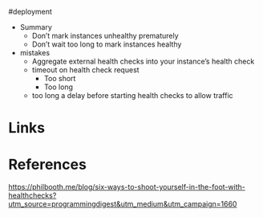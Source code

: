 #deployment

- Summary
	- Don’t mark instances unhealthy prematurely
	- Don’t wait too long to mark instances healthy
- mistakes
	- Aggregate external health checks into your instance’s health check
	- timeout on health check request
		- Too short
		-  Too long
	- too long a delay before starting health checks to allow traffic

# Links

# References
https://philbooth.me/blog/six-ways-to-shoot-yourself-in-the-foot-with-healthchecks?utm_source=programmingdigest&utm_medium&utm_campaign=1660